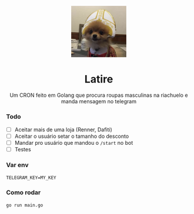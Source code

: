 <p align="center">
  <img src="latire.png" width="150" />
  <h1 align="center">Latire</h1>
  <p align="center">
    Um CRON feito em Golang que procura roupas masculinas na riachuelo e manda mensagem no telegram
  </p>
</p>


### Todo

- [  ] Aceitar mais de uma loja (Renner, Dafiti)
- [  ] Aceitar o usuário setar o tamanho do desconto
- [  ] Mandar pro usuário que mandou o `/start` no bot
- [  ] Testes

### Var env

```
TELEGRAM_KEY=MY_KEY
```

### Como rodar 

```
go run main.go
```
